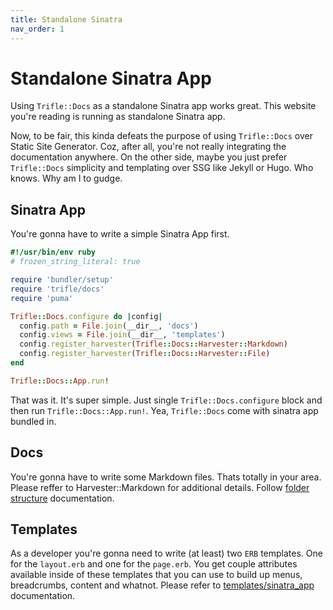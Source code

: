 ```yaml
---
title: Standalone Sinatra
nav_order: 1
---
```


# Standalone Sinatra App

Using `Trifle::Docs` as a standalone Sinatra app works great. This website you're reading is running as standalone Sinatra app.

Now, to be fair, this kinda defeats the purpose of using `Trifle::Docs` over Static Site Generator. Coz, after all, you're not really integrating the documentation anywhere. On the other side, maybe you just prefer `Trifle::Docs` simplicity and templating over SSG like Jekyll or Hugo. Who knows. Why am I to gudge.

## Sinatra App

You're gonna have to write a simple Sinatra App first.

```ruby
#!/usr/bin/env ruby
# frozen_string_literal: true

require 'bundler/setup'
require 'trifle/docs'
require 'puma'

Trifle::Docs.configure do |config|
  config.path = File.join(__dir__, 'docs')
  config.views = File.join(__dir__, 'templates')
  config.register_harvester(Trifle::Docs::Harvester::Markdown)
  config.register_harvester(Trifle::Docs::Harvester::File)
end

Trifle::Docs::App.run!
```

That was it. It's super simple. Just single `Trifle::Docs.configure` block and then run `Trifle::Docs::App.run!`. Yea, `Trifle::Docs` come with sinatra app bundled in.

## Docs

You're gonna have to write some Markdown files. Thats totally in your area. Please reffer to Harvester::Markdown for additional details. Follow [folder structure](/trifle-docs/folder_structure) documentation.

## Templates

As a developer you're gonna need to write (at least) two `ERB` templates. One for the `layout.erb` and one for the `page.erb`. You get couple attributes available inside of these templates that you can use to build up menus, breadcrumbs, content and whatnot. Please refer to [templates/sinatra_app](/trifle-docs/templates/sinatra_app) documentation.